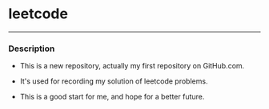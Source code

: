 # leetcode
---
### Description

+ This is a new repository, actually my first repository on GitHub.com.

+ It's used for recording my solution of leetcode problems.

+ This is a good start for me, and hope for a better future.